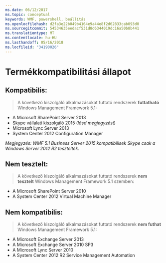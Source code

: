 ```yaml
---
ms.date: 06/12/2017
ms.topic: conceptual
keywords: WMF, powershell, beállítás
ms.openlocfilehash: d2fa3e22b049b4164e9a44e8f2d62833cab093d0
ms.sourcegitcommit: 54534635eedacf531d8d6344019dc16a50b8b441
ms.translationtype: MT
ms.contentlocale: hu-HU
ms.lasthandoff: 05/16/2018
ms.locfileid: "34190026"
---
```

# <a name="product-compatibility-status"></a>Termékkompatibilitási állapot

## <a name="compatible"></a>Kompatibilis:
> A következő kiszolgáló alkalmazásokat futtató rendszerek **futtatható** Windows Management Framework 5.1:

- A Microsoft SharePoint Server 2013
- Skype vállalati kiszolgáló 2015 (_lásd megjegyzést_)
- Microsoft Lync Server 2013
- System Center 2012 Configuration Manager

_Megjegyzés: WMF 5.1 Business Server 2015 kompatibilisek Skype csak a Windows Server 2012 R2 tesztelték._

## <a name="not-tested"></a>Nem tesztelt:
> A következő kiszolgáló alkalmazásokat futtató rendszerek **nem tesztelt** Windows Management Framework 5.1 szemben:

- A Microsoft SharePoint Server 2010
- A System Center 2012 Virtual Machine Manager

## <a name="incompatible"></a>Nem kompatibilis:
> A következő kiszolgáló alkalmazásokat futtató rendszerek **nem futhat** Windows Management Framework 5.1:

- A Microsoft Exchange Server 2013
- A Microsoft Exchange Server 2010 SP3
- A Microsoft Lync Server 2010
- A System Center 2012 R2 Service Management Automation
